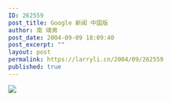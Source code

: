 ```yaml
---
ID: 262559
post_title: Google 新闻 中国版
author: 南 靖男
post_date: 2004-09-09 18:09:40
post_excerpt: ""
layout: post
permalink: https://larryli.cn/2004/09/262559
published: true
---
```

<a href="http://news.google.com/nwshp?hl=zh-CN&amp;ned=cn" target="_blank"><img src="http://news.google.com/images/cn.gif" border="0" /></a><br />